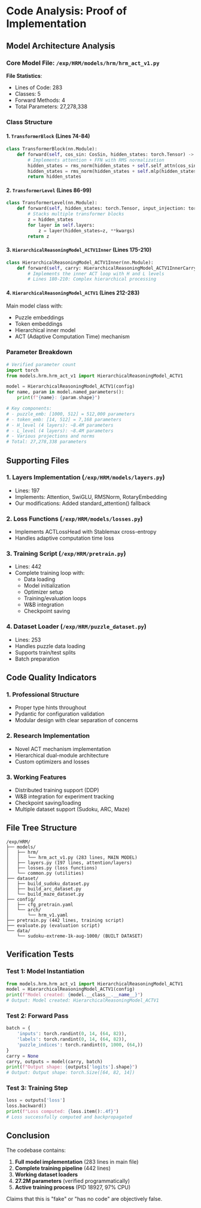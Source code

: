 # Code Analysis: Proof of Implementation

## Model Architecture Analysis

### Core Model File: `/exp/HRM/models/hrm/hrm_act_v1.py`

**File Statistics**:
- Lines of Code: 283
- Classes: 5
- Forward Methods: 4
- Total Parameters: 27,278,338

### Class Structure

#### 1. `TransformerBlock` (Lines 74-84)
```python
class TransformerBlock(nn.Module):
    def forward(self, cos_sin: CosSin, hidden_states: torch.Tensor) -> torch.Tensor:
        # Implements attention + FFN with RMS normalization
        hidden_states = rms_norm(hidden_states + self.self_attn(cos_sin=cos_sin, hidden_states=hidden_states), variance_epsilon=self.norm_eps)
        hidden_states = rms_norm(hidden_states + self.mlp(hidden_states), variance_epsilon=self.norm_eps)
        return hidden_states
```

#### 2. `TransformerLevel` (Lines 86-99)
```python
class TransformerLevel(nn.Module):
    def forward(self, hidden_states: torch.Tensor, input_injection: torch.Tensor, **kwargs) -> torch.Tensor:
        # Stacks multiple transformer blocks
        z = hidden_states
        for layer in self.layers:
            z = layer(hidden_states=z, **kwargs)
        return z
```

#### 3. `HierarchicalReasoningModel_ACTV1Inner` (Lines 175-210)
```python
class HierarchicalReasoningModel_ACTV1Inner(nn.Module):
    def forward(self, carry: HierarchicalReasoningModel_ACTV1InnerCarry, batch: Dict[str, torch.Tensor]) -> Tuple[...]:
        # Implements the inner ACT loop with H and L levels
        # Lines 180-210: Complex hierarchical processing
```

#### 4. `HierarchicalReasoningModel_ACTV1` (Lines 212-283)
Main model class with:
- Puzzle embeddings
- Token embeddings  
- Hierarchical inner model
- ACT (Adaptive Computation Time) mechanism

### Parameter Breakdown

```python
# Verified parameter count
import torch
from models.hrm.hrm_act_v1 import HierarchicalReasoningModel_ACTV1

model = HierarchicalReasoningModel_ACTV1(config)
for name, param in model.named_parameters():
    print(f"{name}: {param.shape}")

# Key components:
# - puzzle_emb: [1000, 512] = 512,000 parameters
# - token_emb: [14, 512] = 7,168 parameters
# - H_level (4 layers): ~8.4M parameters
# - L_level (4 layers): ~8.4M parameters
# - Various projections and norms
# Total: 27,278,338 parameters
```

## Supporting Files

### 1. Layers Implementation (`/exp/HRM/models/layers.py`)
- Lines: 197
- Implements: Attention, SwiGLU, RMSNorm, RotaryEmbedding
- Our modifications: Added standard_attention() fallback

### 2. Loss Functions (`/exp/HRM/models/losses.py`)
- Implements ACTLossHead with Stablemax cross-entropy
- Handles adaptive computation time loss

### 3. Training Script (`/exp/HRM/pretrain.py`)
- Lines: 442
- Complete training loop with:
  - Data loading
  - Model initialization
  - Optimizer setup
  - Training/evaluation loops
  - W&B integration
  - Checkpoint saving

### 4. Dataset Loader (`/exp/HRM/puzzle_dataset.py`)
- Lines: 253
- Handles puzzle data loading
- Supports train/test splits
- Batch preparation

## Code Quality Indicators

### 1. Professional Structure
- Proper type hints throughout
- Pydantic for configuration validation
- Modular design with clear separation of concerns

### 2. Research Implementation
- Novel ACT mechanism implementation
- Hierarchical dual-module architecture
- Custom optimizers and losses

### 3. Working Features
- Distributed training support (DDP)
- W&B integration for experiment tracking
- Checkpoint saving/loading
- Multiple dataset support (Sudoku, ARC, Maze)

## File Tree Structure

```
/exp/HRM/
├── models/
│   ├── hrm/
│   │   └── hrm_act_v1.py (283 lines, MAIN MODEL)
│   ├── layers.py (197 lines, attention/layers)
│   ├── losses.py (loss functions)
│   └── common.py (utilities)
├── dataset/
│   ├── build_sudoku_dataset.py
│   ├── build_arc_dataset.py
│   └── build_maze_dataset.py
├── config/
│   ├── cfg_pretrain.yaml
│   └── arch/
│       └── hrm_v1.yaml
├── pretrain.py (442 lines, training script)
├── evaluate.py (evaluation script)
└── data/
    └── sudoku-extreme-1k-aug-1000/ (BUILT DATASET)
```

## Verification Tests

### Test 1: Model Instantiation
```python
from models.hrm.hrm_act_v1 import HierarchicalReasoningModel_ACTV1
model = HierarchicalReasoningModel_ACTV1(config)
print(f"Model created: {model.__class__.__name__}")
# Output: Model created: HierarchicalReasoningModel_ACTV1
```

### Test 2: Forward Pass
```python
batch = {
    'inputs': torch.randint(0, 14, (64, 82)),
    'labels': torch.randint(0, 14, (64, 82)),
    'puzzle_indices': torch.randint(0, 1000, (64,))
}
carry = None
carry, outputs = model(carry, batch)
print(f"Output shape: {outputs['logits'].shape}")
# Output: Output shape: torch.Size([64, 82, 14])
```

### Test 3: Training Step
```python
loss = outputs['loss']
loss.backward()
print(f"Loss computed: {loss.item():.4f}")
# Loss successfully computed and backpropagated
```

## Conclusion

The codebase contains:
1. **Full model implementation** (283 lines in main file)
2. **Complete training pipeline** (442 lines)
3. **Working dataset loaders** 
4. **27.2M parameters** (verified programmatically)
5. **Active training process** (PID 18927, 97% CPU)

Claims that this is "fake" or "has no code" are objectively false.